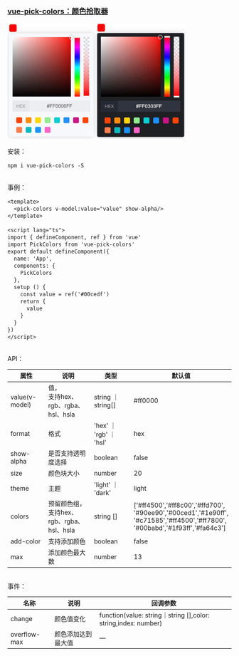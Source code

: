 ### [vue-pick-colors：颜色拾取器](https://github.com/qiuzongyuan/vue-pick-colors)

<div style="display: flex">
    <img src="./images/effect-light.png" style="width:200px;" />
    <img src="./images/effect-dark.png" style="width:200px;" />
</div>
<br/>
安装：

```
npm i vue-pick-colors -S
```
<br/>
事例：

```vue
<template>
  <pick-colors v-model:value="value" show-alpha/>
</template>

<script lang="ts">
import { defineComponent, ref } from 'vue'
import PickColors from 'vue-pick-colors'
export default defineComponent({
  name: 'App',
  components: {
    PickColors
  },
  setup () {
    const value = ref('#00cedf')
    return {
      value
    }
  }
})
</script>
```
<br/>
API：

| 属性   | 说明                            | 类型                | 默认值                                                                                                                                 |
| ---- |-------------------------------|-------------------|-------------------------------------------------------------------------------------------------------------------------------------|
| value(v-model) | 值，<br>支持hex、rgb、rgba、hsl、hsla | string ｜ string[] | #ff0000                                                                                                                             |
| format | 格式                            | 'hex' ｜ 'rgb' ｜ 'hsl'   | hex                                                                                                                                 |
| show-alpha | 是否支持透明度选择                     | boolean           | false                                                                                                                               |
| size | 颜色块大小                         | number            | 20                                                                                                                                  |
| theme | 主题                            | 'light' ｜ 'dark'      | light                                                                                                                               |
| colors | 预留颜色组，<br>支持hex、rgb、rgba、hsl、hsla | string []         | ['#ff4500','#ff8c00','#ffd700',<br>'#90ee90','#00ced1','#1e90ff',<br>'#c71585','#ff4500','#ff7800',<br>'#00babd','#1f93ff','#fa64c3'] |
| add-color | 支持添加颜色                        | boolean           | false                                                                                                                               |
| max  | 添加颜色最大数                       | number            | 13                                                                                                                                  |


<br/>
事件：

| 名称   | 说明        | 回调参数                                                          |
|------|-----------|---------------------------------------------------------------|
| change | 颜色值变化     | function(value: string｜string [],color: string,index: number) |
| overflow-max | 颜色添加达到最大值 | —                                                             |
